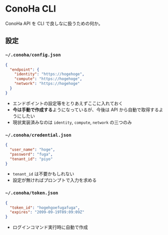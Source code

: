 # ConoHa CLI

ConoHa API を CLI で良しなに扱うための何か。

## 設定

### `~/.conoha/config.json`

```json
{
  "endpoint": {
    "identity": "https://hogehoge",
    "compute": "https://hogehoge",
    "network": "https://hogehoge"
  }
}
```

* エンドポイントの設定等をとりあえずここに入れておく
* **今は手動で作成する**ようになっているが、今後は API から自動で取得するようにしたい
* 現状実装済みなのは `identity`, `compute`, `network` の三つのみ

### `~/.conoha/credential.json`

```json
{
  "user_name": "hoge",
  "password": "fuga",
  "tenant_id": "piyo"
}
```

* `tenant_id` は不要かもしれない
* 設定が無ければプロンプトで入力を求める

### `~/.conoha/token.json`

```json
{
  "token_id": "hogehgoefugafuga",
  "expires": "2099-09-19T09:09:09Z"
}
```

* ログインコマンド実行時に自動で作成
